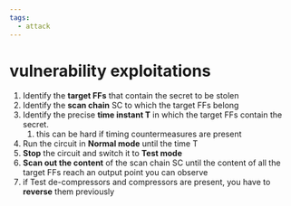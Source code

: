 ```yaml
---
tags:
  - attack
---
```


# vulnerability exploitations

1. Identify the **target FFs** that contain the secret to be stolen
2. Identify the **scan chain** SC to which the target FFs belong
3. Identify the precise **time instant T** in which the target FFs contain the secret.
	1. this can be hard if timing countermeasures are present
4. Run the circuit in **Normal mode** until the time T
5. **Stop** the circuit and switch it to **Test mode**
6. **Scan out the content** of the scan chain SC until the content of all the target FFs reach an output point you can observe
7. if Test de-compressors and compressors are present, you have to **reverse** them previously

